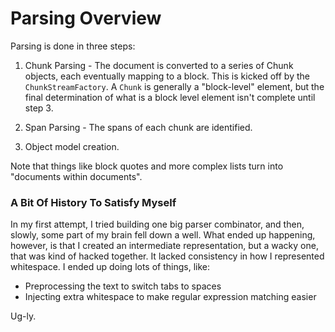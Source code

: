 Parsing Overview
================

Parsing is done in three steps:

1. Chunk Parsing - The document is converted to a series of Chunk objects, each
eventually mapping to a block. This is kicked off by the `ChunkStreamFactory`. A
`Chunk` is generally a "block-level" element, but the final determination of what
is a block level element isn't complete until step 3.

2. Span Parsing - The spans of each chunk are identified.

3. Object model creation.

Note that things like block quotes and more complex lists turn into "documents
within documents".


### A Bit Of History To Satisfy Myself ###

In my first attempt, I tried building one big parser combinator, and then, slowly,
some part of my brain fell down a well. What ended up happening, however, is that I
created an intermediate representation, but a wacky one, that was kind of hacked
together. It lacked consistency in how I represented whitespace. I ended up doing
lots of things, like:

* Preprocessing the text to switch tabs to spaces
* Injecting extra whitespace to make regular expression matching easier

Ug-ly.


